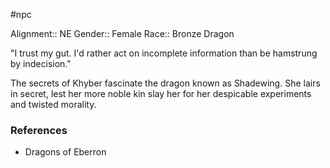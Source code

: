 #npc 

Alignment:: NE
Gender:: Female
Race:: Bronze Dragon

"I trust my gut. I'd rather act on incomplete information than be hamstrung by indecision."

The secrets of Khyber fascinate the dragon known as Shadewing. She lairs in secret, lest her more noble kin slay her for her despicable experiments and twisted morality.

### References

* Dragons of Eberron
